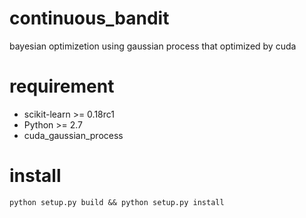 # continuous_bandit
bayesian optimizetion using gaussian process that optimized  by cuda

# requirement
* scikit-learn >= 0.18rc1
* Python >= 2.7
* cuda_gaussian_process

# install
```
python setup.py build && python setup.py install


